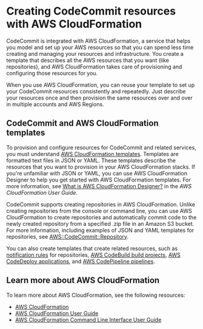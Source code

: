 # Creating CodeCommit resources with AWS CloudFormation<a name="creating-resources-with-cloudformation"></a>

CodeCommit is integrated with AWS CloudFormation, a service that helps you model and set up your AWS resources so that you can spend less time creating and managing your resources and infrastructure\. You create a template that describes all the AWS resources that you want \(like repositories\), and AWS CloudFormation takes care of provisioning and configuring those resources for you\.

When you use AWS CloudFormation, you can reuse your template to set up your CodeCommit resources consistently and repeatedly\. Just describe your resources once and then provision the same resources over and over in multiple accounts and AWS Regions\. 

## CodeCommit and AWS CloudFormation templates<a name="working-with-templates"></a>

To provision and configure resources for CodeCommit and related services, you must understand [AWS CloudFormation templates](https://docs.aws.amazon.com/AWSCloudFormation/latest/UserGuide/template-guide.html)\. Templates are formatted text files in JSON or YAML\. These templates describe the resources that you want to provision in your AWS CloudFormation stacks\. If you're unfamiliar with JSON or YAML, you can use AWS CloudFormation Designer to help you get started with AWS CloudFormation templates\. For more information, see [What is AWS CloudFormation Designer?](https://docs.aws.amazon.com/AWSCloudFormation/latest/UserGuide/working-with-templates-cfn-designer.html) in the *AWS CloudFormation User Guide*\.

CodeCommit supports creating repositories in AWS CloudFormation\. Unlike creating repositories from the console or command line, you can use AWS CloudFormation to create repositories and automatically commit code to the newly created repository from a specified \.zip file in an Amazon S3 bucket\. For more information, including examples of JSON and YAML templates for repositories, see [AWS::CodeCommit::Repository](https://docs.aws.amazon.com/AWSCloudFormation/latest/UserGuide/aws-resource-codecommit-repository.html)\.

You can also create templates that create related resources, such as [notification rules](https://docs.aws.amazon.com/AWSCloudFormation/latest/UserGuide/aws-resource-codestarnotifications-notificationrule.html) for repositories, [AWS CodeBuild build projects](https://docs.aws.amazon.com/AWSCloudFormation/latest/UserGuide/aws-resource-codebuild-project.html), [AWS CodeDeploy applications](https://docs.aws.amazon.com/AWSCloudFormation/latest/UserGuide/aws-resource-codedeploy-application.html), and [AWS CodePipeline pipelines](https://docs.aws.amazon.com/AWSCloudFormation/latest/UserGuide/aws-resource-codepipeline-pipeline.html)\.

## Learn more about AWS CloudFormation<a name="learn-more-cloudformation"></a>

To learn more about AWS CloudFormation, see the following resources:
+ [AWS CloudFormation](https://aws.amazon.com/cloudformation/)
+ [AWS CloudFormation User Guide](https://docs.aws.amazon.com/AWSCloudFormation/latest/UserGuide/Welcome.html)
+ [AWS CloudFormation Command Line Interface User Guide](https://docs.aws.amazon.com/cloudformation-cli/latest/userguide/what-is-cloudformation-cli.html)